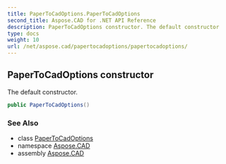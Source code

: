```yaml
---
title: PaperToCadOptions.PaperToCadOptions
second_title: Aspose.CAD for .NET API Reference
description: PaperToCadOptions constructor. The default constructor
type: docs
weight: 10
url: /net/aspose.cad/papertocadoptions/papertocadoptions/
---
```

## PaperToCadOptions constructor

The default constructor.

```csharp
public PaperToCadOptions()
```

### See Also

* class [PaperToCadOptions](../)
* namespace [Aspose.CAD](../../../aspose.cad/)
* assembly [Aspose.CAD](../../../)


